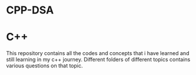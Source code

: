# CPP-DSA
# C++
This repository contains all the codes and concepts that i have learned and still learning in my c++ journey.
Different folders of different topics contains various questions on that topic.
